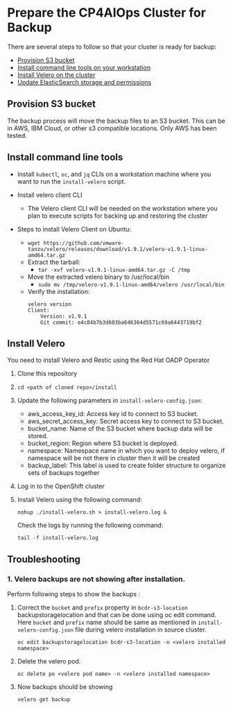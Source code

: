 # Prepare the CP4AIOps Cluster for Backup 

There are several steps to follow so that your cluster is ready for backup:
- [Provision S3 bucket](#provision-s3-bucket)
- [Install command line tools on your workstation](#install-command-line-tools)
- [Install Velero on the cluster](#install-velero)
- [Update ElasticSearch storage and permissions](#update-elasticsearch-storage-and-permissions)

## Provision S3 bucket
The backup process will move the backup files to an S3 bucket.   This can be in AWS, IBM Cloud, or other s3 compatible locations.  Only AWS has been tested.

## Install command line tools
- Install `kubectl`, `oc`, and `jq` CLIs on a workstation machine where you want to run the `install-velero` script.
- Install velero client CLI
   - The Velero client CLI will be needed on the workstation where you plan to execute scripts for backing up and restoring the cluster
     
 - Steps to install Velero Client on Ubuntu:
     - `wget https://github.com/vmware-tanzu/velero/releases/download/v1.9.1/velero-v1.9.1-linux-amd64.tar.gz`
   - Extract the tarball:
     - `tar -xvf velero-v1.9.1-linux-amd64.tar.gz -C /tmp`
   - Move the extracted velero binary to /usr/local/bin
     - `sudo mv /tmp/velero-v1.9.1-linux-amd64/velero /usr/local/bin`
   - Verify the installation:
      ```
      velero version
      Client:
          Version: v1.9.1
          Git commit: e4c84b7b3d603ba646364d5571c69a6443719bf2
      ```


## Install Velero
You need to install Velero and Restic using the Red Hat OADP Operator

1. Clone this repository

2.   ```
     cd <path of cloned repo>/install
     ```

3. Update the following parameters in `install-velero-config.json`:

     - aws_access_key_id: Access key id to connect to S3 bucket.
     - aws_secret_access_key: Secret access key to connect to S3 bucket.
     - bucket_name: Name of the S3 bucket where backup data will be stored.
     - bucket_region: Region where S3 bucket is deployed.
     - namespace: Namespace name in which you want to deploy velero, if namespace will be not there in cluster then it will be created
     - backup_label: This label is used to create folder structure to organize sets of backups together
4. Log in to the OpenShift cluster

5. Install Velero using the following command:

     ```
     nohup ./install-velero.sh > install-velero.log &
     ```

     Check the logs by running the following command:

     ```
     tail -f install-velero.log
     ```

## Troubleshooting

### 1. Velero backups are not showing after installation.

Perform following steps to show the backups :

1. Correct the `bucket` and `prefix` property in `bcdr-s3-location` backupstoragelocation and that can be done using oc edit command. Here `bucket` and `prefix` name should be same as mentioned in `install-velero-config.json` file during velero installation in source cluster.

   `oc edit backupstoragelocation bcdr-s3-location -n <velero installed namespace>`

2. Delete the velero pod.

   `oc delete po <velero pod name> -n <velero installed namespace>`

3. Now backups should be showing

   `velero get backup`
